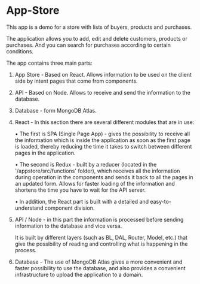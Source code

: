 # App-Store
This app is a demo for a store with lists of buyers, products and purchases.

The application allows you to add, edit and delete customers, products or purchases.
And you can search for purchases according to certain conditions.

The app contains three main parts:
1. App Store - Based on React. Allows information to be used on the client side by intent pages that come from components.
2. API - Based on Node. Allows to receive and send the information to the database.
3. Database - form MongoDB Atlas.

1. React - In this section there are several different modules that are in use:

    • The first is SPA (Single Page App) - gives the possibility to receive all the information       which is inside the application as soon as the first page is loaded, thereby reducing the       time it takes to switch between different pages in the application.

    • The second is Redux - built by a reducer (located in the '/appstore/src/functions'               folder), which receives all the information during operation in the components and sends         it back to all the pages in an updated form. Allows for faster loading of the information       and shortens the time you have to wait for the API server.

    • In addition, the React part is built with a detailed and easy-to-understand component               division.

2. API / Node - in this part the information is processed before sending information to the        database and vice versa.

   It is built by different layers (such as BL, DAL, Router, Model, etc.) that give the            possibility of reading and controlling what is happening in the process.

3. Database - The use of MongoDB Atlas gives a more convenient and faster possibility to use the    database, and also provides a convenient infrastructure to upload the application to a          domain.

